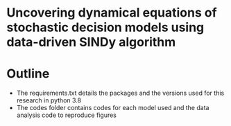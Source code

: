 # Uncovering dynamical equations of stochastic decision models using data-driven SINDy algorithm
# Outline
* The requirements.txt details the  packages and the versions used for this research in python 3.8
* The codes folder contains codes for each model used and the data analysis code to reproduce figures


